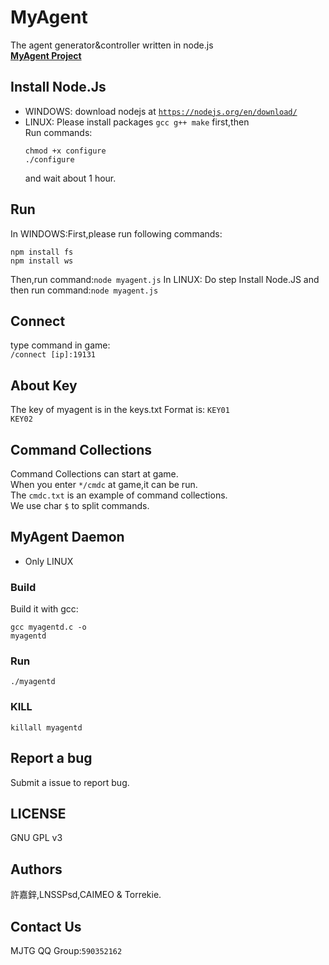 # MyAgent
The agent generator&amp;controller written in node.js<br/>
<b><a href="http://agent.vanillahh.online">MyAgent Project</a></b>
## Install Node.Js
* WINDOWS: download nodejs at <code>https://nodejs.org/en/download/</code>
* LINUX: Please install packages <code>gcc g++ make</code> first,then<br/>
Run commands:<pre><code>chmod +x configure
./configure</code></pre>
and wait about 1 hour.
## Run
In WINDOWS:First,please run following commands:<br/>
<pre><code>npm install fs
npm install ws</code></pre>
Then,run command:<code>node myagent.js</code>
In LINUX: Do step Install Node.JS and then run command:<code>node myagent.js</code>
## Connect
type command in game:<br>
<code>/connect [ip]:19131</code>
## About Key
The key of myagent is in the keys.txt
Format is: <code>KEY01 KEY02</code>
## Command Collections
Command Collections can start at game.<br>
When you enter <code>*/cmdc</code> at game,it can be run.<br>
The <code>cmdc.txt</code> is an example of command collections.<br>
We use char <code>$</code> to split commands.
## MyAgent Daemon
* Only LINUX
### Build
Build it with gcc:<pre><code>gcc myagentd.c -o myagentd</code></pre>
### Run
<pre><code>./myagentd</code></pre>
### KILL
<pre><code>killall myagentd</code></pre>
## Report a bug
Submit a issue to report bug.
## LICENSE
GNU GPL v3
## Authors
許嘉鋅,LNSSPsd,CAIMEO &amp; Torrekie.
## Contact Us
MJTG QQ Group:<code>590352162</code>
